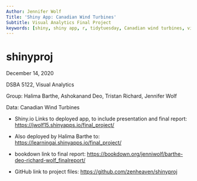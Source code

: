 ```yaml
---
Author: Jennifer Wolf
Title: 'Shiny App: Canadian Wind Turbines'
Subtitle: Visual Analytics Final Project
keywords: [shiny, shiny app, r, tidytuesday, Canadian wind turbines, visual analytics, reactive variables, ggplot, unc charlotte, school of data science, jwolf15, jenniwolf, first shiny app]
---
```

# shinyproj
December 14, 2020

DSBA 5122, Visual Analytics

Group: Halima Barthe, Ashokanand Deo, Tristan Richard, Jennifer Wolf

Data: Canadian Wind Turbines


- Shiny.io Links to deployed app, to include presentation and final report:
https://jwolf15.shinyapps.io/final_project/ 

- Also deployed by Halima Barthe to:
https://learningai.shinyapps.io/final_project/

- bookdown link to final report:
https://bookdown.org/jenniwolf/barthe-deo-richard-wolf_finalreport/

- GitHub link to project files:
https://github.com/zenheaven/shinyproj


